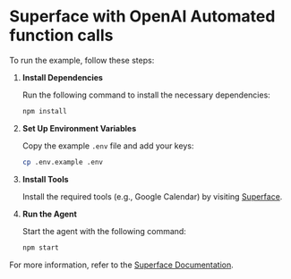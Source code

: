 # Superface with OpenAI Automated function calls

To run the example, follow these steps:

1. **Install Dependencies**

    Run the following command to install the necessary dependencies:
    ```sh
    npm install
    ```

2. **Set Up Environment Variables**

    Copy the example `.env` file and add your keys:
    ```sh
    cp .env.example .env
    ```

3. **Install Tools**

    Install the required tools (e.g., Google Calendar) by visiting [Superface](https://pod.superface.ai/hub/api).

4. **Run the Agent**

    Start the agent with the following command:
    ```sh
    npm start
    ```

For more information, refer to the [Superface Documentation](https://superface.ai/docs).